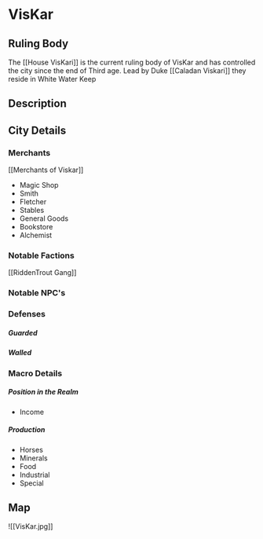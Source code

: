 # VisKar

## Ruling Body
The [[House VisKari]] is the current ruling body of VisKar and has controlled the city since the end of Third age. Lead by Duke [[Caladan Viskari]] they reside in White Water Keep

## Description

## City Details

### Merchants
[[Merchants of Viskar]]
- Magic Shop
- Smith
- Fletcher
- Stables
- General Goods
- Bookstore
- Alchemist

### Notable Factions
[[RiddenTrout Gang]]
### Notable NPC's

### Defenses

##### Guarded

##### Walled

### Macro Details

##### Position in the Realm
- Income

##### Production
- Horses
- Minerals
- Food
- Industrial
- Special


## Map
![[VisKar.jpg]]